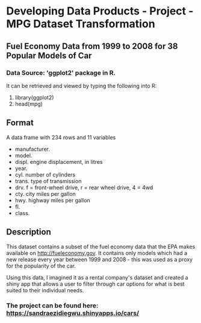# Developing Data Products - Project - MPG Dataset Transformation
## Fuel Economy Data from 1999 to 2008 for 38 Popular Models of Car

### Data Source: 'ggplot2' package in R.
It can be retrieved and viewed by typing the following into R: 
1) library(ggplot2)
2) head(mpg)

## Format
A data frame with 234 rows and 11 variables

- manufacturer.
- model.
- displ. engine displacement, in litres
- year.
- cyl. number of cylinders
- trans. type of transmission
- drv. f = front-wheel drive, r = rear wheel drive, 4 = 4wd
- cty. city miles per gallon
- hwy. highway miles per gallon
- fl.
- class.

## Description
This dataset contains a subset of the fuel economy data that the EPA makes available on http://fueleconomy.gov. It contains only models which had a new release every year between 1999 and 2008 - this was used as a proxy for the popularity of the car.

Using this data, I imagined it as a rental company's dataset and created a shiny app that allows a user to filter through car options for what is best suited to their individual needs.

### The project can be found here: https://sandraezidiegwu.shinyapps.io/cars/